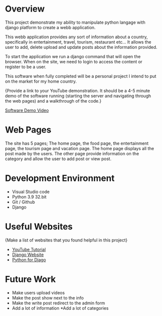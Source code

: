 # Overview

This project demonstrate my ability to manipulate python langage with django platform to create a webb application.

This webb application provides any sort of information about a country, specifically in entertainment, travel, tourism, restaurant etc... It allows the user to add, delete upload and update posts about the information provided. 

To start the application we run a django command that will open the browser. When on the site, we need to login to access the content or register to be a user.


This software when fully completed will be a personal project I intend to put on the market for my home country.

{Provide a link to your YouTube demonstration.  It should be a 4-5 minute demo of the software running (starting the server and navigating through the web pages) and a walkthrough of the code.}

[Software Demo Video](https://youtu.be/3Q4lfa2NhcU)

# Web Pages

The site has 5 pages; The home page, the food page, the entertainment page, the tourism page and vacation page. The home page displays all the post made by the users. The other page provide information on the category  and allow the user to add post or view post.

# Development Environment

* Visual Studio code
* Python 3.9 32.bit
* Git / Github
* Django

# Useful Websites

{Make a list of websites that you found helpful in this project}
* [YouTube Tutorial ](https://www.youtube.com/watch?v=UmljXZIypDc)
* [Django Website](https://www.djangoproject.com/)
* [Python for Djago](https://realpython.com/get-started-with-django-1/)



# Future Work

* Make users upload videos
* Make the post show next to the info
* Make the write post redirect to the admin form
* Add a lot of information
*Add a lot of categories